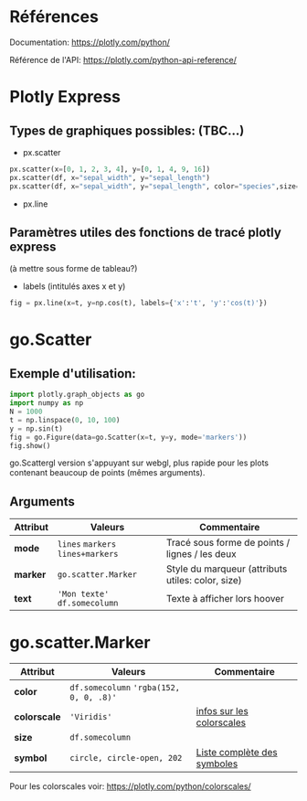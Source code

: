 # Références

Documentation: https://plotly.com/python/

Référence de l'API: https://plotly.com/python-api-reference/



# Plotly Express

## Types de graphiques possibles: (TBC...)

* px.scatter
```python
px.scatter(x=[0, 1, 2, 3, 4], y=[0, 1, 4, 9, 16])
px.scatter(df, x="sepal_width", y="sepal_length")
px.scatter(df, x="sepal_width", y="sepal_length", color="species",size='petal_length', hover_data=['petal_width'])
```
* px.line

## Paramètres utiles des fonctions de tracé plotly express
(à mettre sous forme de tableau?)

* labels (intitulés axes x et y)
```python
fig = px.line(x=t, y=np.cos(t), labels={'x':'t', 'y':'cos(t)'})
```







# go.Scatter

## Exemple d'utilisation:
```python
import plotly.graph_objects as go
import numpy as np
N = 1000
t = np.linspace(0, 10, 100)
y = np.sin(t)
fig = go.Figure(data=go.Scatter(x=t, y=y, mode='markers'))
fig.show()
```

go.Scattergl version s'appuyant sur webgl, plus rapide pour les plots contenant beaucoup de points (mêmes arguments).

## Arguments

Attribut |Valeurs|Commentaire
--- |---|---
**mode** | `lines` `markers` `lines+markers` | Tracé sous forme de points / lignes / les deux
**marker** | `go.scatter.Marker` | Style du marqueur (attributs utiles: color, size)
**text** | `'Mon texte'` `df.somecolumn` | Texte à afficher lors hoover


# go.scatter.Marker

Attribut |Valeurs|Commentaire
--- |---|---
**color** | `df.somecolumn`  `'rgba(152, 0, 0, .8)'`|
**colorscale** | `'Viridis'` | [infos sur les colorscales](https://plotly.com/python/colorscales/)
**size** | `df.somecolumn` |
**symbol** | `circle, circle-open, 202` | [Liste complète des symboles](https://plotly.com/python/marker-style/#custom-marker-symbols)

Pour les colorscales voir: https://plotly.com/python/colorscales/
